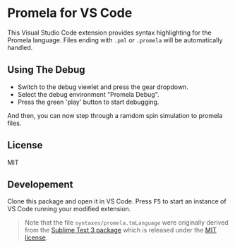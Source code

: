 # Promela for VS Code

This Visual Studio Code extension provides syntax highlighting for the Promela language. Files ending with `.pml` or `.promela` will be automatically handled.

## Using The Debug

* Switch to the debug viewlet and press the gear dropdown.
* Select the debug environment "Promela Debug".
* Press the green 'play' button to start debugging.

And then, you can now step through a ramdom spin simulation to promela files.

## License

MIT

## Developement

Clone this package and open it in VS Code. Press <kbd>F5</kbd> to start an instance of VS Code running your modified extension.

> Note that the file `syntaxes/promela.tmLanguage` were originally derived from the [Sublime Text 3 package](https://github.com/corbanmailloux/sublime-promela-spin) which is released under the [MIT license](https://github.com/corbanmailloux/sublime-promela-spin/blob/4adc43d288d597c746773f360e368305074f5772/LICENSE.txt).
